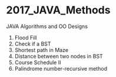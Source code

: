 # 2017_JAVA_Methods
JAVA Algorithms and OO Designs

1. Flood Fill
2. Check if a BST
3. Shortest path in Maze
4. Distance between two nodes in BST
5. Course Schedule II
6. Palindrome number-recursive method
